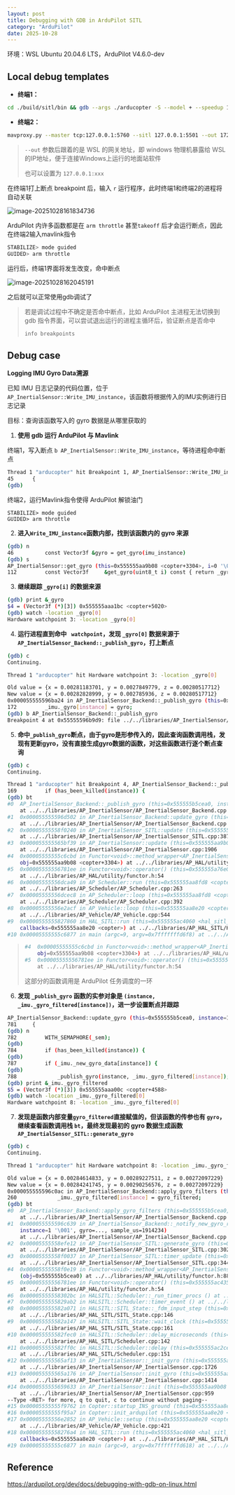 ```yaml
---
layout: post
title: Debugging with GDB in ArduPilot SITL
category: "ArduPilot"
date: 2025-10-28
---
```



环境：WSL Ubuntu 20.04.6 LTS，ArduPilot V4.6.0-dev

## Local debug templates

* **终端1：**

````bash
cd ./build/sitl/bin && gdb --args ./arducopter -S --model + --speedup 1 --defaults ../../../Tools/autotest/default_params/copter.parm -I0
````

* **终端2：**

````bash
mavproxy.py --master tcp:127.0.0.1:5760 --sitl 127.0.0.1:5501 --out 172.20.16.1:14550 --out 172.20.16.1:14551 --map --console
````

> `--out` 参数后跟着的是 WSL 的网关地址，即 windows 物理机暴露给 WSL 的IP地址，便于连接Windows上运行的地面站软件
>
> 也可以设置为 `127.0.0.1:xxx`

在终端1打上断点 breakpoint 后，输入 `r` 运行程序，此时终端1和终端2的进程将自动关联

![image-20251028161834736](/pic/image-20251028161834736.png)

ArduPilot 内许多函数都是在 `arm throttle` 甚至`takeoff` 后才会运行断点，因此在终端2输入mavlink指令

````bash
STABILIZE> mode guided
GUIDED> arm throttle
````

运行后，终端1界面将发生改变，命中断点

![image-20251028162045191](/pic/image-20251028162045191.png)

之后就可以正常使用gdb调试了

> 若是调试过程中不确定是否命中断点，比如 ArduPilot 主进程无法切换到 gdb 指令界面，可以尝试退出运行的进程主循环后，验证断点是否命中
>
> ````bash
> info breakpoints
> ````

## Debug case

**Logging IMU Gyro Data溯源**

已知 IMU 日志记录的代码位置，位于 `AP_InertialSensor::Write_IMU_instance`，该函数将根据传入的IMU实例进行日志记录

目标：查询该函数写入的 gyro 数据是从哪里获取的

1. **使用 gdb 运行 ArduPilot 与 Mavlink**

终端1，写入断点 `b AP_InertialSensor::Write_IMU_instance`，等待进程命中断点

````bash
Thread 1 "arducopter" hit Breakpoint 1, AP_InertialSensor::Write_IMU_instance (this=0x555555aa9b08 <copter+3304>, time_us=196365589, imu_instance=0 '\000') at ../../libraries/AP_InertialSensor/AP_InertialSensor_Logging.cpp:45
45      {
(gdb) 
````

终端2，运行Mavlink指令使得 ArduPilot 解锁油门

````
STABILIZE> mode guided
GUIDED> arm throttle
````

2. **进入`Write_IMU_instance`函数内部，找到该函数内的 gyro 来源**

````bash
(gdb) n
46          const Vector3f &gyro = get_gyro(imu_instance)
(gdb) s
AP_InertialSensor::get_gyro (this=0x555555aa9b08 <copter+3304>, i=0 '\000') at ../../libraries/AP_InertialSensor/AP_InertialSensor.h:112
112         const Vector3f     &get_gyro(uint8_t i) const { return _gyro[i]; }
````

3. **继续跟踪 `_gyro[i]` 的数据来源**

````bash
(gdb) print &_gyro
$4 = (Vector3f (*)[3]) 0x555555aaa1bc <copter+5020>
(gdb) watch -location _gyro[0]
Hardware watchpoint 3: -location _gyro[0]
````

4. **运行进程直到命中 ` watchpoint`，发现 `_gyro[0]` 数据来源于 `AP_InertialSensor_Backend::_publish_gyro`，打上断点**

````bash
(gdb) c
Continuing.

Thread 1 "arducopter" hit Hardware watchpoint 3: -location _gyro[0]

Old value = {x = 0.00281183701, y = 0.0027849779, z = 0.00280517712}
New value = {x = 0.00282828999, y = 0.002785936, z = 0.00280517712}
0x000055555596ba24 in AP_InertialSensor_Backend::_publish_gyro (this=0x555555b5cd00, instance=0 '\000', gyro=...) at ../../libraries/AP_InertialSensor/AP_InertialSensor_Backend.cpp:172
172         _imu._gyro[instance] = gyro;
(gdb) b AP_InertialSensor_Backend::_publish_gyro
Breakpoint 4 at 0x55555596b9d9: file ../../libraries/AP_InertialSensor/AP_InertialSensor_Backend.cpp, line 169.
````

5. **命中`_publish_gyro`断点，由于gyro是形参传入的，因此查询函数调用栈，发现有更新gyro，没有直接生成gyro数据的函数，对这些函数进行逐个断点查询**

````bash
(gdb) c
Continuing.

Thread 1 "arducopter" hit Breakpoint 4, AP_InertialSensor_Backend::_publish_gyro (this=0x555555b5cea0, instance=1 '\001', gyro=...) at ../../libraries/AP_InertialSensor/AP_InertialSensor_Backend.cpp:169
169         if (has_been_killed(instance)) {
(gdb) bt
#0  AP_InertialSensor_Backend::_publish_gyro (this=0x555555b5cea0, instance=1 '\001', gyro=...)
    at ../../libraries/AP_InertialSensor/AP_InertialSensor_Backend.cpp:169
#1  0x000055555596d502 in AP_InertialSensor_Backend::update_gyro (this=0x555555b5cea0, instance=1 '\001')
    at ../../libraries/AP_InertialSensor/AP_InertialSensor_Backend.cpp:788
#2  0x00005555558f0240 in AP_InertialSensor_SITL::update (this=0x555555b5cea0)
    at ../../libraries/AP_InertialSensor/AP_InertialSensor_SITL.cpp:387
#3  0x000055555565bf39 in AP_InertialSensor::update (this=0x555555aa9b08 <copter+3304>)
    at ../../libraries/AP_InertialSensor/AP_InertialSensor.cpp:1906
#4  0x00005555555c6cbd in Functor<void>::method_wrapper<AP_InertialSensor, &AP_InertialSensor::update> (
    obj=0x555555aa9b08 <copter+3304>) at ../../libraries/AP_HAL/utility/functor.h:88
#5  0x00005555556781ee in Functor<void>::operator() (this=0x555555a76e00 <Copter::scheduler_tasks>)
    at ../../libraries/AP_HAL/utility/functor.h:54
#6  0x00005555556dca49 in AP_Scheduler::run (this=0x555555aa8fd8 <copter+440>, time_available=2500)
    at ../../libraries/AP_Scheduler/AP_Scheduler.cpp:263
#7  0x00005555556dcec8 in AP_Scheduler::loop (this=0x555555aa8fd8 <copter+440>)
    at ../../libraries/AP_Scheduler/AP_Scheduler.cpp:392
#8  0x00005555556e2acf in AP_Vehicle::loop (this=0x555555aa8e20 <copter>)
    at ../../libraries/AP_Vehicle/AP_Vehicle.cpp:544
#9  0x0000555555827860 in HAL_SITL::run (this=0x555555ac4060 <hal_sitl_inst>, argc=9, argv=0x7fffffffd6f8,
    callbacks=0x555555aa8e20 <copter>) at ../../libraries/AP_HAL_SITL/HAL_SITL_Class.cpp:289
#10 0x00005555555c6877 in main (argc=9, argv=0x7fffffffd6f8) at ../../ArduCopter/Copter.cpp:892
````

> ````bash
> #4  0x00005555555c6cbd in Functor<void>::method_wrapper<AP_InertialSensor, &AP_InertialSensor::update> (
>     obj=0x555555aa9b08 <copter+3304>) at ../../libraries/AP_HAL/utility/functor.h:88
> #5  0x00005555556781ee in Functor<void>::operator() (this=0x555555a76e00 <Copter::scheduler_tasks>)
>     at ../../libraries/AP_HAL/utility/functor.h:54
> ````
>
> 这部分的函数调用是 ArduPilot 任务调度的一环

6. **发现 `_publish_gyro` 函数的实参对象是 `(instance, _imu._gyro_filtered[instance])`，进一步设置断点并跟踪**

````bash
AP_InertialSensor_Backend::update_gyro (this=0x555555b5cea0, instance=1 '\001') at ../../libraries/AP_InertialSensor/AP_InertialSensor_Backend.cpp:781
781     {
(gdb) n
782         WITH_SEMAPHORE(_sem);
(gdb)
784         if (has_been_killed(instance)) {
(gdb)
787         if (_imu._new_gyro_data[instance]) {
(gdb)
788             _publish_gyro(instance, _imu._gyro_filtered[instance]);
(gdb) print &_imu._gyro_filtered
$5 = (Vector3f (*)[3]) 0x555555aaa00c <copter+4588>
(gdb) watch -location _imu._gyro_filtered[0]
Hardware watchpoint 8: -location _imu._gyro_filtered[0]
````

7. **发现是函数内部变量`gyro_filtered`直接赋值的，但该函数的传参也有 `gyro`，继续查看函数调用栈 `bt`，最终发现最初的 gyro 数据生成函数 `AP_InertialSensor_SITL::generate_gyro`**

````bash
(gdb) c
Continuing.

Thread 1 "arducopter" hit Hardware watchpoint 8: -location _imu._gyro_filtered[0]

Old value = {x = 0.00284614833, y = 0.00289227511, z = 0.00272097229}
New value = {x = 0.00284241745, y = 0.00290256576, z = 0.00272097229}
0x000055555596c0ac in AP_InertialSensor_Backend::apply_gyro_filters (this=0x555555b5cd00, instance=0 '\000', gyro=...) at ../../libraries/AP_InertialSensor/AP_InertialSensor_Backend.cpp:260
260             _imu._gyro_filtered[instance] = gyro_filtered;
(gdb) bt
#0  AP_InertialSensor_Backend::apply_gyro_filters (this=0x555555b5cea0, instance=1 '\001', gyro=...)
    at ../../libraries/AP_InertialSensor/AP_InertialSensor_Backend.cpp:212
#1  0x000055555596c639 in AP_InertialSensor_Backend::_notify_new_gyro_raw_sample (this=0x555555b5cea0,
    instance=1 '\001', gyro=..., sample_us=1914234)
    at ../../libraries/AP_InertialSensor/AP_InertialSensor_Backend.cpp:348
#2  0x00005555558efe12 in AP_InertialSensor_SITL::generate_gyro (this=0x555555b5cea0)
    at ../../libraries/AP_InertialSensor/AP_InertialSensor_SITL.cpp:302
#3  0x00005555558f0037 in AP_InertialSensor_SITL::timer_update (this=0x555555b5cea0)
    at ../../libraries/AP_InertialSensor/AP_InertialSensor_SITL.cpp:344
#4  0x00005555558f0e19 in Functor<void>::method_wrapper<AP_InertialSensor_SITL, &AP_InertialSensor_SITL::timer_update>
    (obj=0x555555b5cea0) at ../../libraries/AP_HAL/utility/functor.h:88
#5  0x00005555556781ee in Functor<void>::operator() (this=0x555555ac4350 <HALSITL::Scheduler::_timer_proc+80>)
    at ../../libraries/AP_HAL/utility/functor.h:54
#6  0x00005555558302bc in HALSITL::Scheduler::_run_timer_procs () at ../../libraries/AP_HAL_SITL/Scheduler.cpp:253
#7  0x0000555555829ab2 in HALSITL::Scheduler::timer_event () at ../../libraries/AP_HAL_SITL/Scheduler.h:46
#8  0x000055555582a071 in HALSITL::SITL_State::_fdm_input_step (this=0x555555ac27e0 <sitlState>)
    at ../../libraries/AP_HAL_SITL/SITL_State.cpp:146
#9  0x000055555582a147 in HALSITL::SITL_State::wait_clock (this=0x555555ac27e0 <sitlState>, wait_time_usec=1914401)
    at ../../libraries/AP_HAL_SITL/SITL_State.cpp:161
#10 0x000055555582fec0 in HALSITL::Scheduler::delay_microseconds (this=0x555555ac2ce0 <sitlScheduler>, usec=1000)
    at ../../libraries/AP_HAL_SITL/Scheduler.cpp:142
#11 0x000055555582ff0c in HALSITL::Scheduler::delay (this=0x555555ac2ce0 <sitlScheduler>, ms=5)
    at ../../libraries/AP_HAL_SITL/Scheduler.cpp:151
#12 0x000055555565af13 in AP_InertialSensor::_init_gyro (this=0x555555aa9b08 <copter+3304>)
    at ../../libraries/AP_InertialSensor/AP_InertialSensor.cpp:1726
#13 0x000055555565a176 in AP_InertialSensor::init_gyro (this=0x555555aa9b08 <copter+3304>)
    at ../../libraries/AP_InertialSensor/AP_InertialSensor.cpp:1414
#14 0x0000555555659633 in AP_InertialSensor::init (this=0x555555aa9b08 <copter+3304>, loop_rate=400)
    at ../../libraries/AP_InertialSensor/AP_InertialSensor.cpp:959
--Type <RET> for more, q to quit, c to continue without paging--
#15 0x00005555555f9762 in Copter::startup_INS_ground (this=0x555555aa8e20 <copter>) at ../../ArduCopter/system.cpp:220
#16 0x00005555555f95a7 in Copter::init_ardupilot (this=0x555555aa8e20 <copter>) at ../../ArduCopter/system.cpp:178
#17 0x00005555556e2852 in AP_Vehicle::setup (this=0x555555aa8e20 <copter>)
    at ../../libraries/AP_Vehicle/AP_Vehicle.cpp:421
#18 0x00005555558276a4 in HAL_SITL::run (this=0x555555ac4060 <hal_sitl_inst>, argc=9, argv=0x7fffffffd618,
    callbacks=0x555555aa8e20 <copter>) at ../../libraries/AP_HAL_SITL/HAL_SITL_Class.cpp:250
#19 0x00005555555c6877 in main (argc=9, argv=0x7fffffffd618) at ../../ArduCopter/Copter.cpp:892
````

## Reference

https://ardupilot.org/dev/docs/debugging-with-gdb-on-linux.html